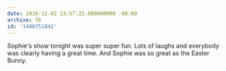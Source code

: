 ```yaml
---
date: 2016-12-02 23:57:22.000000000 -08:00
archive: fb
id: '1480751842'
---
```


Sophie's show tonight was super super fun. Lots of laughs and everybody was clearly having a great time. And Sophie was so great as the Easter Bunny.
